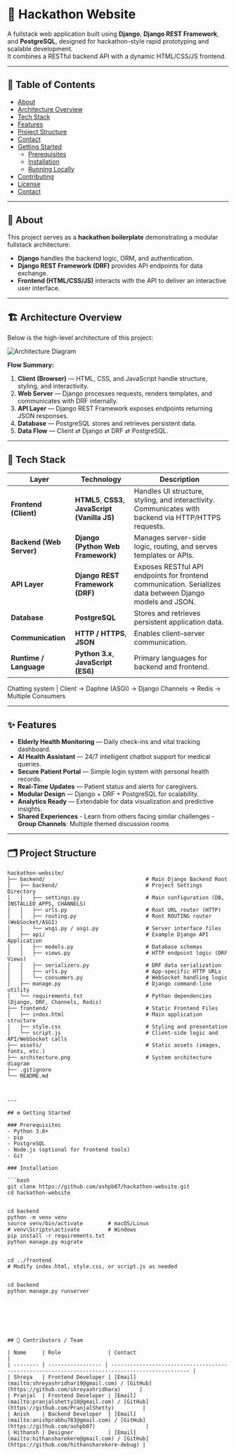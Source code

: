 # 🧠 Hackathon Website

A fullstack web application built using **Django**, **Django REST Framework**, and **PostgreSQL**, designed for hackathon-style rapid prototyping and scalable development.  
It combines a RESTful backend API with a dynamic HTML/CSS/JS frontend.

---

## 📖 Table of Contents

- [About](#about)
- [Architecture Overview](#architecture-overview)
- [Tech Stack](#tech-stack)
- [Features](#features)
- [Project Structure](#project-structure)
- [Contact](#contact)
- [Getting Started](#getting-started)
  - [Prerequisites](#prerequisites)
  - [Installation](#installation)
  - [Running Locally](#running-locally)
- [Contributing](#contributing)
- [License](#license)
- [Contact](#contact)

---

## 🧾 About

This project serves as a **hackathon boilerplate** demonstrating a modular fullstack architecture:

- **Django** handles the backend logic, ORM, and authentication.
- **Django REST Framework (DRF)** provides API endpoints for data exchange.
- **Frontend (HTML/CSS/JS)** interacts with the API to deliver an interactive user interface.

---

## 🏗️ Architecture Overview

Below is the high-level architecture of this project:

![Architecture Diagram](./assets/arc.png)

**Flow Summary:**

1. **Client (Browser)** — HTML, CSS, and JavaScript handle structure, styling, and interactivity.
2. **Web Server** — Django processes requests, renders templates, and communicates with DRF internally.
3. **API Layer** — Django REST Framework exposes endpoints returning JSON responses.
4. **Database** — PostgreSQL stores and retrieves persistent data.
5. **Data Flow** — Client ⇄ Django ⇄ DRF ⇄ PostgreSQL.

---

## 🧩 Tech Stack

| Layer | Technology | Description |
|-------|-------------|-------------|
| **Frontend (Client)** | **HTML5**, **CSS3**, **JavaScript (Vanilla JS)** | Handles UI structure, styling, and interactivity. Communicates with backend via HTTP/HTTPS requests. |
| **Backend (Web Server)** | **Django (Python Web Framework)** | Manages server-side logic, routing, and serves templates or APIs. |
| **API Layer** | **Django REST Framework (DRF)** | Exposes RESTful API endpoints for frontend communication. Serializes data between Django models and JSON. |
| **Database** | **PostgreSQL** | Stores and retrieves persistent application data. |
| **Communication** | **HTTP / HTTPS**, **JSON** | Enables client–server communication. |
| **Runtime / Language** | **Python 3.x**, **JavaScript (ES6)** | Primary languages for backend and frontend. |


Chatting system |
Client → Daphne (ASGI) → Django Channels → Redis → Multiple Consumers


---

## ✨ Features

- **Elderly Health Monitoring** — Daily check-ins and vital tracking dashboard.  
- **AI Health Assistant** — 24/7 intelligent chatbot support for medical queries.  
-  **Secure Patient Portal** — Simple login system with personal health records.  
-  **Real-Time Updates** — Patient status and alerts for caregivers.  
-  **Modular Design** — Django + DRF + PostgreSQL for scalability.  
-  **Analytics Ready** — Extendable for data visualization and predictive insights.
- **Shared Experiences** - Learn from others facing similar challenges
-**Group Channels**: Multiple themed discussion rooms


---

## 🗂️ Project Structure

```text
hackathon-website/
├── backend/                                # Main Django Backend Root
│   ├── backend/                            # Project Settings Directory
│   │   ├── settings.py                     # Main configuration (DB, INSTALLED_APPS, CHANNELS)
│   │   ├── urls.py                         # Root URL router (HTTP)
│   │   ├── routing.py                      # Root ROUTING router (WebSocket/ASGI)
│   │   └── wsgi.py / asgi.py               # Server interface files
│   ├── api/                                # Example Django API Application
│   │   ├── models.py                       # Database schemas
│   │   ├── views.py                        # HTTP endpoint logic (DRF Views)
│   │   ├── serializers.py                  # DRF data serialization
│   │   ├── urls.py                         # App-specific HTTP URLs
│   │   └── consumers.py                    # WebSocket handling logic
│   ├── manage.py                           # Django command-line utility
│   └── requirements.txt                    # Python dependencies (Django, DRF, Channels, Redis)
├── frontend/                               # Static Frontend Files
│   ├── index.html                          # Main application structure
│   ├── style.css                           # Styling and presentation
│   └── script.js                           # Client-side logic and API/WebSocket calls
├── assets/                                 # Static assets (images, fonts, etc.)
├── architecture.png                        # System architecture diagram
├── .gitignore
└── README.md



---

## ⚙️ Getting Started

### Prerequisites
- Python 3.8+
- pip
- PostgreSQL
- Node.js (optional for frontend tools)
- Git

### Installation

```bash
git clone https://github.com/ashpb07/hackathon-website.git
cd hackathon-website


cd backend
python -m venv venv
source venv/bin/activate        # macOS/Linux
# venv\Scripts\activate         # Windows
pip install -r requirements.txt
python manage.py migrate


cd ../frontend
# Modify index.html, style.css, or script.js as needed


cd backend
python manage.py runserver







## 👥 Contributors / Team

| Name     | Role               | Contact                                                                                        |
| -------- | ----------------- | ----------------------------------------------------------------------------------------------- |
| Shreya   | Frontend Developer | [Email](mailto:shreyashridhar19@gmail.com) / [GitHub](https://github.com/shreyashridhara)      |
| Pranjal  | Frontend Developer | [Email](mailto:pranjalshetty18@gmail.com) / [GitHub](https://github.com/PranjalShetty)         |
| Anish    | Backend Developer  | [Email](mailto:anishprabhu783@gmail.com) / [GitHub](https://github.com/ashpb07)                |
| Hithansh | Designer           | [Email](mailto:hithansharekere@gmail.com) / [GitHub](https://github.com/hithansharekere-debug) |
